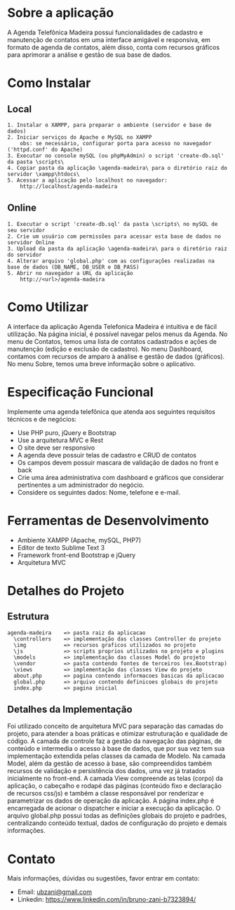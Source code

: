 # Sobre a aplicação
    
A Agenda Telefônica Madeira possui funcionalidades de cadastro e manutenção de contatos
em uma interface amigável e responsiva, em formato de agenda de contatos, além disso, conta 
com recursos gráficos para aprimorar a análise e gestão de sua base de dados.
        
# Como Instalar
    
## Local

    1. Instalar o XAMPP, para preparar o ambiente (servidor e base de dados)
    2. Iniciar serviços do Apache e MySQL no XAMPP
        obs: se necessário, configurar porta para acesso no navegador ('httpd.conf' do Apache)
    3. Executar no console mySQL (ou phpMyAdmin) o script 'create-db.sql' da pasta \scripts\
    4. Copiar pasta da aplicação \agenda-madeira\ para o diretório raiz do servidor \xampp\htdocs\
    5. Acessar a aplicação pelo localhost no navegador:
        http://localhost/agenda-madeira

## Online

    1. Executar o script 'create-db.sql' da pasta \scripts\ no mySQL de seu servidor
    2. Crie um usuário com permissões para acessar esta base de dados no servidor Online
    3. Upload da pasta da aplicação \agenda-madeira\ para o diretório raiz do servidor
    4. Alterar arquivo 'global.php' com as configurações realizadas na base de dados (DB_NAME, DB_USER e DB_PASS)
    5. Abrir no navegador a URL da aplicação
        http://<url>/agenda-madeira
        
        
# Como Utilizar
    
A interface da aplicação Agenda Telefonica Madeira é intuitiva e de fácil utilização.
Na página inicial, é possível navegar pelos menus da Agenda.
No menu de Contatos, temos uma lista de contatos cadastrados e ações de manutenção 
(edição e exclusão de cadastro).
No menu Dashboard, contamos com recursos de amparo à análise e gestão de dados (gráficos).
No menu Sobre, temos uma breve informação sobre o aplicativo.
    
    
# Especificação Funcional
    
Implemente uma agenda telefônica que atenda aos seguintes requisitos técnicos e de negócios:
* Use PHP puro, jQuery e Bootstrap
* Use a arquitetura MVC e Rest
* O site deve ser responsivo
* A agenda deve possuir telas de cadastro e CRUD de contatos
* Os campos devem possuir mascara de validação de dados no front e back
* Crie uma área administrativa com dashboard e gráficos que considerar pertinentes 
  a um administrador do negócio.
* Considere os seguintes dados: Nome, telefone e e-mail.

        
# Ferramentas de Desenvolvimento
    
* Ambiente XAMPP (Apache, mySQL, PHP7)
* Editor de texto Sublime Text 3
* Framework front-end Bootstrap e jQuery
* Arquitetura MVC
        
        
# Detalhes do Projeto

## Estrutura
    agenda-madeira    => pasta raiz da aplicacao
      \controllers    => implementação das classes Controller do projeto
      \img            => recursos graficos utilizados no projeto
      \js             => scripts proprios utilizados no projeto e plugins
      \models         => implementação das classes Model do projeto
      \vendor         => pasta contendo fontes de terceiros (ex.Bootstrap)
      \views          => implementação das classes View do projeto
      about.php       => pagina contendo informacoes basicas da aplicacao
      global.php      => arquivo contendo definicoes globais do projeto
      index.php       => pagina inicial

## Detalhes da Implementação

Foi utilizado conceito de arquitetura MVC para separação das camadas do projeto, para atender a boas práticas e otimizar estruturação e qualidade de código.
A camada de controle faz a gestão da navegação das páginas, de conteúdo e intermedia o acesso à base de dados, que por sua vez tem sua implementação extendida pelas classes da 
camada de Modelo.
Na camada Model, além da gestão de acesso à base, são compreendidos também recursos de validação e persistência dos dados, uma vez já tratados inicialmente no front-end. 
A camada View compreende as telas (corpo) da aplicação, o cabeçalho e rodapé das páginas (conteúdo fixo e declaração de recursos css/js) e também a classe responsável por renderizar e parametrizar os dados de operação da aplicação.
A página index.php é encarregada de acionar o dispatcher e iniciar a execução da aplicação.
O arquivo global.php possui todas as definições globais do projeto e padrões, centralizando conteúdo textual, dados de configuração do projeto e demais informações.

# Contato

Mais informações, dúvidas ou sugestões, favor entrar em contato:
* Email: ubzani@gmail.com
* Linkedin: https://www.linkedin.com/in/bruno-zani-b7323894/
